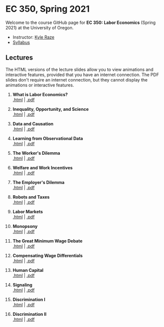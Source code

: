 # EC 350, Spring 2021

Welcome to the course GitHub page for **EC 350: Labor Economics** (Spring 2021) at the University of Oregon.

- Instructor: [Kyle Raze](https://kyleraze.com)
- [Syllabus](https://raw.githack.com/kyleraze/EC350_Labor_Economics/master/Syllabus/syllabus.pdf)

## Lectures

The HTML versions of the lecture slides allow you to view animations and interactive features, provided that you have an internet connection. The PDF slides don't require an internet connection, but they cannot display the animations or interactive features.

1. **What is Labor Economics?** <br> [.html](https://raw.githack.com/kyleraze/EC350_Labor_Economics/master/Lectures/01-Introduction/01-Introduction.html) | [.pdf](https://raw.githack.com/kyleraze/EC350_Labor_Economics/master/Lectures/01-Introduction/01-Introduction.pdf)

2. **Inequality, Opportunity, and Science** <br> [.html](https://raw.githack.com/kyleraze/EC350_Labor_Economics/master/Lectures/02-Inequality_Opportunity_Science/02-Inequality_Opportunity_Science.html) | [.pdf](https://raw.githack.com/kyleraze/EC350_Labor_Economics/master/Lectures/02-Inequality_Opportunity_Science/02-Inequality_Opportunity_Science.pdf)

3. **Data and Causation** <br> [.html](https://raw.githack.com/kyleraze/EC350_Labor_Economics/master/Lectures/03-Data_Causation/03-Data_Causation.html) | [.pdf](https://raw.githack.com/kyleraze/EC350_Labor_Economics/master/Lectures/03-Data_Causation/03-Data_Causation.pdf)

4. **Learning from Observational Data** <br> [.html](https://raw.githack.com/kyleraze/EC350_Labor_Economics/master/Lectures/04-Observational_Data/04-Observational_Data.html) | [.pdf](https://raw.githack.com/kyleraze/EC350_Labor_Economics/master/Lectures/04-Observational_Data/04-Observational_Data.pdf)

5. **The Worker's Dilemma** <br> [.html](https://raw.githack.com/kyleraze/EC350_Labor_Economics/master/Lectures/05-Workers/05-Workers.html) | [.pdf](https://raw.githack.com/kyleraze/EC350_Labor_Economics/master/Lectures/05-Workers/05-Workers.pdf)

6. **Welfare and Work Incentives** <br> [.html](https://raw.githack.com/kyleraze/EC350_Labor_Economics/master/Lectures/06-Work_Incentives/06-Work_Incentives.html) | [.pdf](https://raw.githack.com/kyleraze/EC350_Labor_Economics/master/Lectures/06-Work_Incentives/06-Work_Incentives.pdf)

7. **The Employer's Dilemma** <br> [.html](https://raw.githack.com/kyleraze/EC350_Labor_Economics/master/Lectures/07-Employers/07-Employers.html) | [.pdf](https://raw.githack.com/kyleraze/EC350_Labor_Economics/master/Lectures/07-Employers/07-Employers.pdf)

8. **Robots and Taxes** <br> [.html](https://raw.githack.com/kyleraze/EC350_Labor_Economics/master/Lectures/08-Robots_Taxes/08-Robots_Taxes.html) | [.pdf](https://raw.githack.com/kyleraze/EC350_Labor_Economics/master/Lectures/08-Robots_Taxes/08-Robots_Taxes.pdf)

9. **Labor Markets** <br> [.html](https://raw.githack.com/kyleraze/EC350_Labor_Economics/master/Lectures/09-Labor_Markets/09-Labor_Markets.html) | [.pdf](https://raw.githack.com/kyleraze/EC350_Labor_Economics/master/Lectures/09-Labor_Markets/09-Labor_Markets.pdf)

10. **Monopsony** <br> [.html](https://raw.githack.com/kyleraze/EC350_Labor_Economics/master/Lectures/10-Monopsony/10-Monopsony.html) | [.pdf](https://raw.githack.com/kyleraze/EC350_Labor_Economics/master/Lectures/10-Monopsony/10-Monopsony.pdf)

11. **The Great Minimum Wage Debate** <br> [.html](https://raw.githack.com/kyleraze/EC350_Labor_Economics/master/Lectures/11-Minimum_Wage_Debate/11-Minimum_Wage_Debate.html) | [.pdf](https://raw.githack.com/kyleraze/EC350_Labor_Economics/master/Lectures/11-Minimum_Wage_Debate/11-Minimum_Wage_Debate.pdf)

12. **Compensating Wage Differentials** <br> [.html](https://raw.githack.com/kyleraze/EC350_Labor_Economics/master/Lectures/12-Compensating_Wage_Differentials/12-Compensating_Wage_Differentials.html) | [.pdf](https://raw.githack.com/kyleraze/EC350_Labor_Economics/master/Lectures/12-Compensating_Wage_Differentials/12-Compensating_Wage_Differentials.pdf)

13. **Human Capital** <br> [.html](https://raw.githack.com/kyleraze/EC350_Labor_Economics/master/Lectures/13-Human_Capital/13-Human_Capital.html) | [.pdf](https://raw.githack.com/kyleraze/EC350_Labor_Economics/master/Lectures/13-Human_Capital/13-Human_Capital.pdf)

14. **Signaling** <br> [.html](https://raw.githack.com/kyleraze/EC350_Labor_Economics/master/Lectures/14-Signaling/14-Signaling.html) | [.pdf](https://raw.githack.com/kyleraze/EC350_Labor_Economics/master/Lectures/14-Signaling/14-Signaling.pdf)

15. **Discrimination I** <br> [.html](https://raw.githack.com/kyleraze/EC350_Labor_Economics/master/Lectures/15-Discrimination/15-Discrimination.html) | [.pdf](https://raw.githack.com/kyleraze/EC350_Labor_Economics/master/Lectures/15-Discrimination/15-Discrimination.pdf)

16. **Discrimination II** <br> [.html](https://raw.githack.com/kyleraze/EC350_Labor_Economics/master/Lectures/16-Discrimination/16-Discrimination.html) | [.pdf](https://raw.githack.com/kyleraze/EC350_Labor_Economics/master/Lectures/16-Discrimination/16-Discrimination.pdf)

